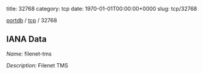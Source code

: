 title: 32768
category: tcp
date: 1970-01-01T00:00:00+0000
slug: tcp/32768

[portdb](/) / [tcp](/category/tcp.html) / 32768


## IANA Data

_Name:_ filenet-tms

_Description:_ Filenet TMS

